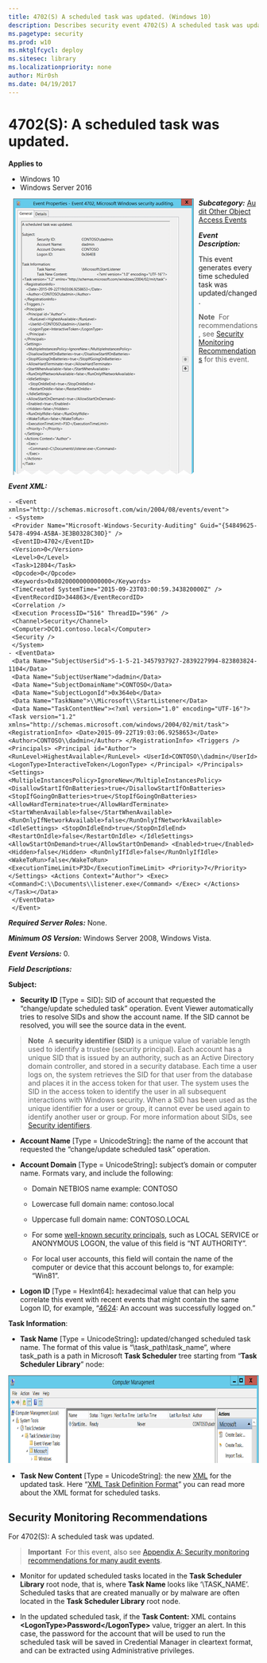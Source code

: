 ```yaml
---
title: 4702(S) A scheduled task was updated. (Windows 10)
description: Describes security event 4702(S) A scheduled task was updated.
ms.pagetype: security
ms.prod: w10
ms.mktglfcycl: deploy
ms.sitesec: library
ms.localizationpriority: none
author: Mir0sh
ms.date: 04/19/2017
---
```


# 4702(S): A scheduled task was updated.

**Applies to**
-   Windows 10
-   Windows Server 2016


<img src="images/event-4702.png" alt="Event 4702 illustration" width="363" height="555" hspace="10" align="left" />

***Subcategory:***&nbsp;[Audit Other Object Access Events](audit-other-object-access-events.md)

***Event Description:***

This event generates every time scheduled task was updated/changed.

> **Note**&nbsp;&nbsp;For recommendations, see [Security Monitoring Recommendations](#security-monitoring-recommendations) for this event.

<br clear="all">

***Event XML:***
```
- <Event xmlns="http://schemas.microsoft.com/win/2004/08/events/event">
- <System>
 <Provider Name="Microsoft-Windows-Security-Auditing" Guid="{54849625-5478-4994-A5BA-3E3B0328C30D}" /> 
 <EventID>4702</EventID> 
 <Version>0</Version> 
 <Level>0</Level> 
 <Task>12804</Task> 
 <Opcode>0</Opcode> 
 <Keywords>0x8020000000000000</Keywords> 
 <TimeCreated SystemTime="2015-09-23T03:00:59.343820000Z" /> 
 <EventRecordID>344863</EventRecordID> 
 <Correlation /> 
 <Execution ProcessID="516" ThreadID="596" /> 
 <Channel>Security</Channel> 
 <Computer>DC01.contoso.local</Computer> 
 <Security /> 
 </System>
- <EventData>
 <Data Name="SubjectUserSid">S-1-5-21-3457937927-2839227994-823803824-1104</Data> 
 <Data Name="SubjectUserName">dadmin</Data> 
 <Data Name="SubjectDomainName">CONTOSO</Data> 
 <Data Name="SubjectLogonId">0x364eb</Data> 
 <Data Name="TaskName">\\Microsoft\\StartListener</Data> 
 <Data Name="TaskContentNew"><?xml version="1.0" encoding="UTF-16"?> <Task version="1.2" xmlns="http://schemas.microsoft.com/windows/2004/02/mit/task"> <RegistrationInfo> <Date>2015-09-22T19:03:06.9258653</Date> <Author>CONTOSO\\dadmin</Author> </RegistrationInfo> <Triggers /> <Principals> <Principal id="Author"> <RunLevel>HighestAvailable</RunLevel> <UserId>CONTOSO\\dadmin</UserId> <LogonType>InteractiveToken</LogonType> </Principal> </Principals> <Settings> <MultipleInstancesPolicy>IgnoreNew</MultipleInstancesPolicy> <DisallowStartIfOnBatteries>true</DisallowStartIfOnBatteries> <StopIfGoingOnBatteries>true</StopIfGoingOnBatteries> <AllowHardTerminate>true</AllowHardTerminate> <StartWhenAvailable>false</StartWhenAvailable> <RunOnlyIfNetworkAvailable>false</RunOnlyIfNetworkAvailable> <IdleSettings> <StopOnIdleEnd>true</StopOnIdleEnd> <RestartOnIdle>false</RestartOnIdle> </IdleSettings> <AllowStartOnDemand>true</AllowStartOnDemand> <Enabled>true</Enabled> <Hidden>false</Hidden> <RunOnlyIfIdle>false</RunOnlyIfIdle> <WakeToRun>false</WakeToRun> <ExecutionTimeLimit>P3D</ExecutionTimeLimit> <Priority>7</Priority> </Settings> <Actions Context="Author"> <Exec> <Command>C:\\Documents\\listener.exe</Command> </Exec> </Actions> </Task></Data> 
 </EventData>
 </Event>

```

***Required Server Roles:*** None.

***Minimum OS Version:*** Windows Server 2008, Windows Vista.

***Event Versions:*** 0.

***Field Descriptions:***

**Subject:**

-   **Security ID** \[Type = SID\]**:** SID of account that requested the “change/update scheduled task” operation. Event Viewer automatically tries to resolve SIDs and show the account name. If the SID cannot be resolved, you will see the source data in the event.

> **Note**&nbsp;&nbsp;A **security identifier (SID)** is a unique value of variable length used to identify a trustee (security principal). Each account has a unique SID that is issued by an authority, such as an Active Directory domain controller, and stored in a security database. Each time a user logs on, the system retrieves the SID for that user from the database and places it in the access token for that user. The system uses the SID in the access token to identify the user in all subsequent interactions with Windows security. When a SID has been used as the unique identifier for a user or group, it cannot ever be used again to identify another user or group. For more information about SIDs, see [Security identifiers](/windows/access-protection/access-control/security-identifiers).

-   **Account Name** \[Type = UnicodeString\]**:** the name of the account that requested the “change/update scheduled task” operation.

-   **Account Domain** \[Type = UnicodeString\]**:** subject’s domain or computer name. Formats vary, and include the following:

    -   Domain NETBIOS name example: CONTOSO

    -   Lowercase full domain name: contoso.local

    -   Uppercase full domain name: CONTOSO.LOCAL

    -   For some [well-known security principals](https://support.microsoft.com/en-us/kb/243330), such as LOCAL SERVICE or ANONYMOUS LOGON, the value of this field is “NT AUTHORITY”.

    -   For local user accounts, this field will contain the name of the computer or device that this account belongs to, for example: “Win81”.

-   **Logon ID** \[Type = HexInt64\]**:** hexadecimal value that can help you correlate this event with recent events that might contain the same Logon ID, for example, “[4624](event-4624.md): An account was successfully logged on.”

**Task Information**:

-   **Task Name** \[Type = UnicodeString\]**:** updated/changed scheduled task name. The format of this value is “\\task\_path\\task\_name”, where task\_path is a path in Microsoft **Task Scheduler** tree starting from “**Task Scheduler Library**” node:

<img src="images/computer-management.png" alt="Task Scheduler Library illustration" width="840" height="176" />

-   **Task New Content** \[Type = UnicodeString\]: the new [XML](https://msdn.microsoft.com/library/aa286548.aspx) for the updated task. Here “[XML Task Definition Format](https://msdn.microsoft.com/library/cc248308.aspx)” you can read more about the XML format for scheduled tasks.

## Security Monitoring Recommendations

For 4702(S): A scheduled task was updated.

> **Important**&nbsp;&nbsp;For this event, also see [Appendix A: Security monitoring recommendations for many audit events](appendix-a-security-monitoring-recommendations-for-many-audit-events.md).

-   Monitor for updated scheduled tasks located in the **Task Scheduler Library** root node, that is, where **Task Name** looks like ‘\\TASK\_NAME’. Scheduled tasks that are created manually or by malware are often located in the **Task Scheduler Library** root node.

-   In the updated scheduled task, if the **Task Content:** XML contains **&lt;LogonType&gt;Password&lt;/LogonType&gt;** value, trigger an alert. In this case, the password for the account that will be used to run the scheduled task will be saved in Credential Manager in cleartext format, and can be extracted using Administrative privileges.

